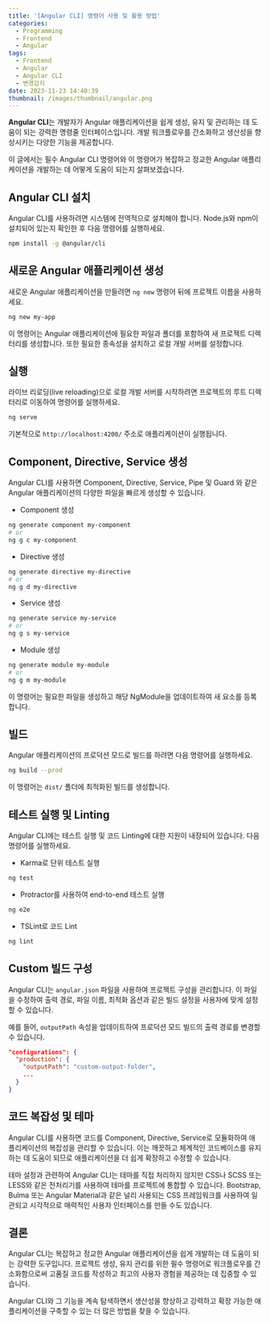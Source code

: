 ```yaml
---
title: '[Angular CLI] 명령어 사용 및 활용 방법'
categories:
  - Programming
  - Frontend
  - Angular
tags:
  - Frontend
  - Angular
  - Angular CLI
  - 변경감지
date: 2023-11-23 14:40:39
thumbnail: /images/thumbnail/angular.png
---
```


**Angular CLI**는 개발자가 Angular 애플리케이션을 쉽게 생성, 유지 및 관리하는 데 도움이 되는 강력한 명령줄 인터페이스입니다. 개발 워크플로우를 간소화하고 생산성을 향상시키는 다양한 기능을 제공합니다.

이 글에서는 필수 Angular CLI 명령어와 이 명령어가 복잡하고 정교한 Angular 애플리케이션을 개발하는 데 어떻게 도움이 되는지 살펴보겠습니다.

## Angular CLI 설치

Angular CLI를 사용하려면 시스템에 전역적으로 설치해야 합니다. Node.js와 npm이 설치되어 있는지 확인한 후 다음 명령어를 실행하세요.

```sh
npm install -g @angular/cli
```

## 새로운 Angular 애플리케이션 생성

새로운 Angular 애플리케이션을 만들려면 `ng new` 명령어 뒤에 프로젝트 이름을 사용하세요.

```sh
ng new my-app
```

이 명령어는 Angular 애플리케이션에 필요한 파일과 폴더를 포함하여 새 프로젝트 디렉터리를 생성합니다. 또한 필요한 종속성을 설치하고 로컬 개발 서버를 설정합니다.

## 실행

라이브 리로딩(live reloading)으로 로컬 개발 서버를 시작하려면 프로젝트의 루트 디렉터리로 이동하여 명령어를 실행하세요.

```sh
ng serve
```

기본적으로 `http://localhost:4200/` 주소로 애플리케이션이 실행됩니다.

## Component, Directive, Service 생성

Angular CLI를 사용하면 Component, Directive, Service, Pipe 및 Guard 와 같은 Angular 애플리케이션의 다양한 파일을 빠르게 생성할 수 있습니다.

- Component 생성

```sh
ng generate component my-component
# or
ng g c my-component
```

- Directive 생성

```sh
ng generate directive my-directive
# or
ng g d my-directive
```

- Service 생성

```sh
ng generate service my-service
# or
ng g s my-service
```

- Module 생성

```sh
ng generate module my-module
# or
ng g m my-module
```

이 명령어는 필요한 파일을 생성하고 해당 NgModule을 업데이트하여 새 요소를 등록합니다.

## 빌드

Angular 애플리케이션의 프로덕션 모드로 빌드를 하려면 다음 명령어를 실행하세요.

```sh
ng build --prod
```

이 명령어는 `dist/` 폴더에 최적화된 빌드를 생성합니다.

## 테스트 실행 및 Linting

Angular CLI에는 테스트 실행 및 코드 Linting에 대한 지원이 내장되어 있습니다. 다음 명령어를 실행하세요.

- Karma로 단위 테스트 실행

```sh
ng test
```

- Protractor를 사용하여 end-to-end 테스트 실행

```sh
ng e2e
```

- TSLint로 코드 Lint

```sh
ng lint
```

## Custom 빌드 구성

Angular CLI는 `angular.json` 파일을 사용하여 프로젝트 구성을 관리합니다. 이 파일을 수정하여 출력 경로, 파일 이름, 최적화 옵션과 같은 빌드 설정을 사용자에 맞게 설정할 수 있습니다.

예를 들어, `outputPath` 속성을 업데이트하여 프로덕션 모드 빌드의 출력 경로를 변경할 수 있습니다.

```json
"configurations": {
  "production": {
    "outputPath": "custom-output-folder",
    ...
  }
}
```

## 코드 복잡성 및 테마

Angular CLI를 사용하면 코드를 Component, Directive, Service로 모듈화하여 애플리케이션의 복잡성을 관리할 수 있습니다. 이는 깨끗하고 체계적인 코드베이스를 유지하는 데 도움이 되므로 애플리케이션을 더 쉽게 확장하고 수정할 수 있습니다.

테마 설정과 관련하여 Angular CLI는 테마를 직접 처리하지 않지만 CSS나 SCSS 또는 LESS와 같은 전처리기를 사용하여 테마를 프로젝트에 통합할 수 있습니다. Bootstrap, Bulma 또는 Angular Material과 같은 널리 사용되는 CSS 프레임워크를 사용하여 일관되고 시각적으로 매력적인 사용자 인터페이스를 만들 수도 있습니다.

## 결론

Angular CLI는 복잡하고 정교한 Angular 애플리케이션을 쉽게 개발하는 데 도움이 되는 강력한 도구입니다. 프로젝트 생성, 유지 관리를 위한 필수 명령어로 워크플로우를 간소화함으로써 고품질 코드를 작성하고 최고의 사용자 경험을 제공하는 데 집중할 수 있습니다.

Angular CLI와 그 기능을 계속 탐색하면서 생산성을 향상하고 강력하고 확장 가능한 애플리케이션을 구축할 수 있는 더 많은 방법을 찾을 수 있습니다.
